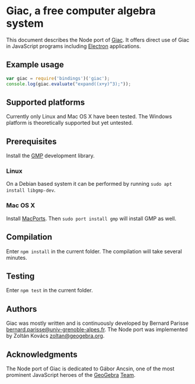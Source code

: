 # Giac, a free computer algebra system #

This document describes the Node port of
[Giac](http://www-fourier.ujf-grenoble.fr/~parisse/giac.html). It offers
direct use of Giac in JavaScript programs including
[Electron](https://electron.atom.io/) applications.

## Example usage ##

```javascript
var giac = require('bindings')('giac');
console.log(giac.evaluate("expand((x+y)^3);"));
```

## Supported platforms ##

Currently only Linux and Mac OS X have been tested. The Windows platform is
theoretically supported but yet untested.

## Prerequisites ##

Install the [GMP](https://gmplib.org) development library.

### Linux ###

On a Debian based system it can be performed by running `sudo apt install
libgmp-dev`.

### Mac OS X ###

Install [MacPorts](https://www.macports.org/install.php). Then `sudo port
install gmp` will install GMP as well.

## Compilation ##

Enter `npm install` in the current folder. The compilation will take
several minutes.

## Testing ##

Enter `npm test` in the current folder.

## Authors ##

Giac was mostly written and is continuously developed by Bernard Parisse
<bernard.parisse@univ-grenoble-alpes.fr>. The Node port was implemented
by Zoltán Kovács <zoltan@geogebra.org>.

## Acknowledgments ##

The Node port of Giac is dedicated to Gábor Ancsin, one of the most
prominent JavaScript heroes of the [GeoGebra](http://www.geogebra.org) [Team](http://www.geogebra.org/team).
